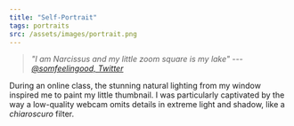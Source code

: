 ```yaml
---
title: "Self-Portrait"
tags: portraits
src: /assets/images/portrait.png
---
```

> *"I am Narcissus and my little zoom square is my lake" ---[@somfeelingood, Twitter](https://x.com/somfeelingood/status/1293543970614591494?lang=en)*

During an online class, the stunning natural lighting from my window inspired me to paint my little thumbnail. I was particularly captivated by the way a low-quality webcam omits details in extreme light and shadow, like a *chiaroscuro* filter.